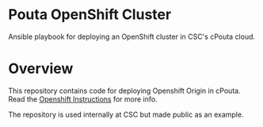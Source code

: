 # Pouta OpenShift Cluster
Ansible playbook for deploying an OpenShift cluster in CSC's cPouta cloud.

# Overview

This repository contains code for deploying  Openshift Origin in cPouta.
Read the [Openshift Instructions](playbooks/openshift/README.md) for more info.

The repository is used internally at CSC but made public as an example.
